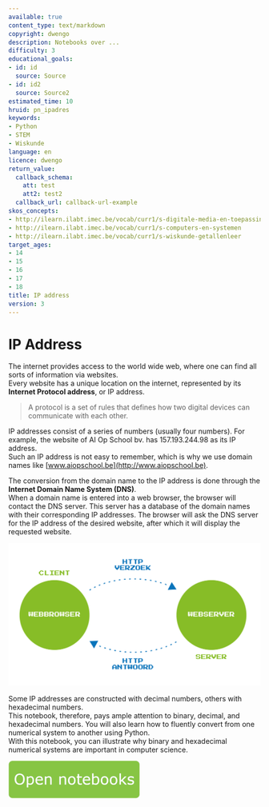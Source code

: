 ```yaml
---
available: true
content_type: text/markdown
copyright: dwengo
description: Notebooks over ...
difficulty: 3
educational_goals:
- id: id
  source: Source
- id: id2
  source: Source2
estimated_time: 10
hruid: pn_ipadres
keywords:
- Python
- STEM
- Wiskunde
language: en
licence: dwengo
return_value:
  callback_schema:
    att: test
    att2: test2
  callback_url: callback-url-example
skos_concepts:
- http://ilearn.ilabt.imec.be/vocab/curr1/s-digitale-media-en-toepassingen
- http://ilearn.ilabt.imec.be/vocab/curr1/s-computers-en-systemen
- http://ilearn.ilabt.imec.be/vocab/curr1/s-wiskunde-getallenleer
target_ages:
- 14
- 15
- 16
- 17
- 18
title: IP address
version: 3
---
```

# IP Address
The internet provides access to the world wide web, where one can find all sorts of information via websites.<br>
Every website has a unique location on the internet, represented by its **Internet Protocol address**, or IP address. 
> A protocol is a set of rules that defines how two digital devices can communicate with each other.

IP addresses consist of a series of numbers (usually four numbers). For example, the website of AI Op School bv. has 157.193.244.98 as its IP address.<br>
Such an IP address is not easy to remember, which is why we use domain names like [www.aiopschool.be](http://www.aiopschool.be).

The conversion from the domain name to the IP address is done through the **Internet Domain Name System (DNS)**.<br>
When a domain name is entered into a web browser, the browser will contact the DNS server. This server has a database of the domain names with their corresponding IP addresses. The browser will ask the DNS server for the IP address
of the desired website, after which it will display the requested website.

![DNS](embed/domeinnaam.png "Domain name and DNS")

Some IP addresses are constructed with decimal numbers, others with hexadecimal numbers.<br>
This notebook, therefore, pays ample attention to binary, decimal, and hexadecimal numbers. You will also learn how to fluently convert from one numerical system to another using Python.<br>
With this notebook, you can illustrate why binary and hexadecimal numerical systems are important in computer science.

[![](embed/Knop.png "Button")](https://kiks.ilabt.imec.be/jupyterhub/?id=1300_en "IP Address Notebooks")